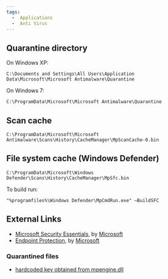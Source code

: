 ```yaml
---
tags:
  -  Applications
  -  Anti Virus
---
```

## Quarantine directory

On Windows XP:

    C:\Documents and Settings\All Users\Application Data\Microsoft\Microsoft Antimalware\Quarantine

On Windows 7:

    C:\ProgramData\Microsoft\Microsoft Antimalware\Quarantine

## Scan cache

    C:\ProgramData\Microsoft\Microsoft Antimalware\Scans\History\CacheManager\MpScanCache-0.bin

## File system cache (Windows Defender)

    C:\ProgramData\Microsoft\Windows Defender\Scans\History\CacheManager\MpSfc.bin

To build run:

    "%programfiles%\Windows Defender\MpCmdRun.exe" –BuildSFC

## External Links

* [Microsoft Security Essentials](https://support.microsoft.com/en-us/windows/what-is-microsoft-security-essentials-c25ad47a-7d15-8072-1438-b07dffcbbb20),
  by [Microsoft](microsoft.md)
* [Endpoint Protection](https://learn.microsoft.com/en-us/previous-versions/system-center/system-center-2012-R2/hh508836(v=technet.10)),
  by [Microsoft](microsoft.md)

### Quarantined files

* [hardcoded key obtained from mpengine.dll](https://github.com/brad-sp/cuckoo-modified/blob/00ad13c94cc7453c40ed6152d16009ca1c8ed6f2/lib/cuckoo/common/quarantine.py)
